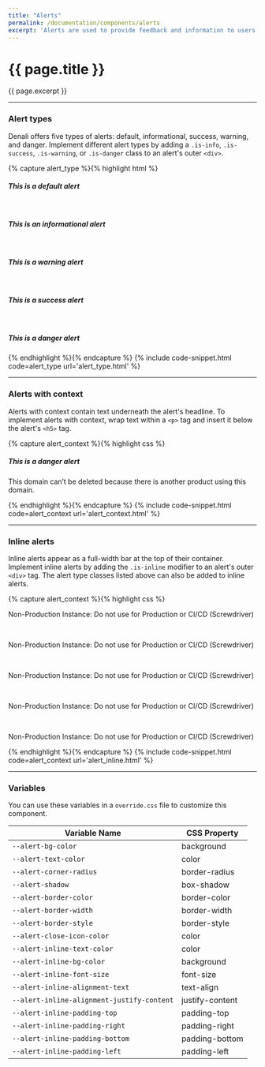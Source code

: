 ```yaml
---
title: "Alerts"
permalink: /documentation/components/alerts
excerpt: 'Alerts are used to provide feedback and information to users. They come in a variety of styles and colors to fit specific use cases.'
---
```


# {{ page.title }}
{{ page.excerpt }}

***

### Alert types
Denali offers five types of alerts: default, informational, success, warning, and danger. Implement different alert types by adding a `.is-info`, `.is-success`, `.is-warning`, or `.is-danger` class to an alert&#39;s outer `<div>`.

{% capture alert_type %}{% highlight html %}
<div class="alert">
  <span class="d-icon d-domain"></span>
  <div>
    <h5 >This is a default alert</h5>
  </div>
  <a class="close is-secondary"><span class="d-icon d-close is-sub"></span></a>
</div>

<br>

<div class="alert is-info">
  <span class="d-icon d-information-circle"></span>
  <div>
    <h5 >This is an informational alert</h5>
  </div>
  <a class="close is-secondary"><span class="d-icon d-close is-sub"></span></a>
</div>

<br>

<div class="alert is-warning">
  <span class="d-icon d-warning"></span>
  <div><h5 >This is a warning alert</h5>
  </div>
  <a class="close is-secondary"><span class="d-icon d-close is-sub"></span></a>
</div>

<br>

<div class="alert is-success">
  <span class="d-icon d-check-circle"></span>
  <div><h5 >This is a success alert</h5>
  </div>
  <a class="close is-secondary"><span class="d-icon d-close is-sub"></span></a>
</div>

<br>

<div class="alert is-danger">
  <span class="d-icon d-stop-warning"></span>
  <div><h5 >This is a danger alert</h5>
  </div>
  <a class="close is-secondary"><span class="d-icon d-close is-sub"></span></a>
</div>
{% endhighlight %}{% endcapture %}
{% include code-snippet.html code=alert_type url='alert_type.html' %}


***


### Alerts with context
Alerts with context contain text underneath the alert&#39;s headline. To implement alerts with context, wrap text within a `<p>` tag and insert it below the alert&#39;s `<h5>` tag.

{% capture alert_context %}{% highlight css %}
<div class="alert is-danger">
  <span class="d-icon d-stop-warning"></span>
  <div>
    <h5 >This is a danger alert</h5>
    <p>This domain can’t be deleted because there is another product using this domain.</p>
  </div>
  <a class="close is-secondary"><span class="d-icon d-close is-sub"></span></a>
</div>
{% endhighlight %}{% endcapture %}
{% include code-snippet.html code=alert_context url='alert_context.html' %}


***


### Inline alerts
Inline alerts appear as a full-width bar at the top of their container. Implement inline alerts by adding the `.is-inline` modifier to an alert&#39;s outer `<div>` tag. The alert type classes listed above can also be added to inline alerts.

{% capture alert_context %}{% highlight css %}
<div class="alert is-inline">
  <p><span class="is-bold">Non-Production Instance:</span> Do not use for Production or CI/CD (Screwdriver)</p>
</div>

<br>

<div class="alert is-inline has-bg-status-danger">
  <p><span class="is-bold">Non-Production Instance:</span> Do not use for Production or CI/CD (Screwdriver)</p>
</div>

<br>

<div class="alert is-inline has-bg-status-success">
  <p><span class="is-bold">Non-Production Instance:</span> Do not use for Production or CI/CD (Screwdriver)</p>
</div>

<br>

<div class="alert is-inline has-bg-status-warning">
  <p><span class="is-bold">Non-Production Instance:</span> Do not use for Production or CI/CD (Screwdriver)</p>
</div>

<br>

<div class="alert is-inline has-bg-status-info">
  <p><span class="is-bold">Non-Production Instance:</span> Do not use for Production or CI/CD (Screwdriver)</p>
</div>
{% endhighlight %}{% endcapture %}
{% include code-snippet.html code=alert_context url='alert_inline.html' %}


***


### Variables
You can use these variables in a `override.css` file to customize this component.

|Variable Name|CSS Property|
| - | - |
|`--alert-bg-color`|background|
|`--alert-text-color`|color|
|`--alert-corner-radius`|border-radius|
|`--alert-shadow`|box-shadow|
|`--alert-border-color`|border-color|
|`--alert-border-width`|border-width|
|`--alert-border-style`|border-style|
|`--alert-close-icon-color`|color|
|`--alert-inline-text-color`|color|
|`--alert-inline-bg-color`|background|
|`--alert-inline-font-size`|font-size|
|`--alert-inline-alignment-text`|text-align|
|`--alert-inline-alignment-justify-content`|justify-content|
|`--alert-inline-padding-top`|padding-top|
|`--alert-inline-padding-right`|padding-right|
|`--alert-inline-padding-bottom`|padding-bottom|
|`--alert-inline-padding-left`|padding-left|
